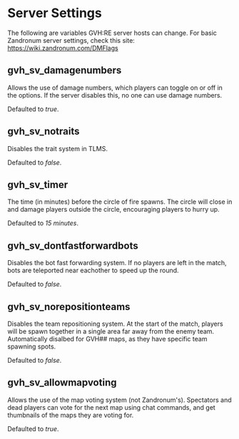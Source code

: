 # Server Settings

The following are variables GVH:RE server hosts can change. For basic Zandronum server settings, check this site: https://wiki.zandronum.com/DMFlags

## gvh_sv_damagenumbers
Allows the use of damage numbers, which players can toggle on or off in the options. If the server disables this, no one can use damage numbers.

Defaulted to *true*.

## gvh_sv_notraits
Disables the trait system in TLMS.

Defaulted to *false*.

## gvh_sv_timer
The time (in minutes) before the circle of fire spawns. The circle will close in and damage players outside the circle, encouraging players to hurry up.

Defaulted to *15 minutes*.

## gvh_sv_dontfastforwardbots
Disables the bot fast forwarding system. If no players are left in the match, bots are teleported near eachother to speed up the round.

Defaulted to *false*.

## gvh_sv_norepositionteams
Disables the team repositioning system. At the start of the match, players will be spawn together in a single area far away from the enemy team. Automatically disalbed for GVH## maps, as they have specific team spawning spots.

Defaulted to *false*.

## gvh_sv_allowmapvoting
Allows the use of the map voting system (not Zandronum's). Spectators and dead players can vote for the next map using chat commands, and get thumbnails of the maps they are voting for.

Defaulted to *true*.
